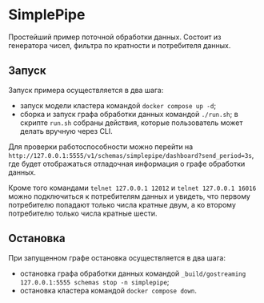 # SimplePipe

Простейший пример поточной обработки данных. Состоит из генератора чисел, фильтра по кратности и потребителя данных.

## Запуск

Запуск примера осуществляется в два шага:
* запуск модели кластера командой `docker compose up -d`;
* сборка и запуск графа обработки данных командой `./run.sh`; в скрипте `run.sh` собраны действия, которые пользователь может делать вручную через CLI.

Для проверки работоспособности можно перейти на `http://127.0.0.1:5555/v1/schemas/simplepipe/dashboard?send_period=3s`, где будет отображаться отладочная информация о графе обработки данных.

Кроме того командами `telnet 127.0.0.1 12012` и `telnet 127.0.0.1 16016` можно подключиться к потребителям данных и увидеть, что первому потребителю попадают только числа кратные двум, а ко второму потребителю только числа кратные шести.

## Остановка

При запущенном графе остановка осуществляется в два шага:
* остановка графа обработки данных командой `_build/gostreaming 127.0.0.1:5555 schemas stop -n simplepipe`;
* остановка кластера командой `docker compose down`.
